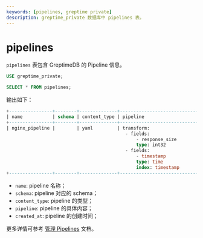 ```yaml
---
keywords: [pipelines, greptime private]
description: greptime_private 数据库中 pipelines 表。
---
```


# pipelines

`pipelines` 表包含 GreptimeDB 的 Pipeline 信息。

```sql
USE greptime_private;

SELECT * FROM pipelines;
```

输出如下：

```sql
+----------------+--------+--------------+----------------------------------------------------------------------------------------------------------------------------------+----------------------------+
| name           | schema | content_type | pipeline                                                                                                                         | created_at                 |
+----------------+--------+--------------+----------------------------------------------------------------------------------------------------------------------------------+----------------------------+
| nginx_pipeline |        | yaml         | transform:                                                                                                                       | 2025-07-03 07:23:15.227539 |
                                            - fields:
                                                - response_size
                                                type: int32
                                            - fields:
                                                - timestamp
                                                type: time
                                                index: timestamp 
+----------------+--------+--------------+----------------------------------------------------------------------------------------------------------------------------------+----------------------------+
```

- `name`: pipeline 名称；
- `schema`: pipeline 对应的 schema；
- `content_type`: pipeline 的类型；
- `pipeline`: pipeline 的具体内容；
- `created_at`: pipeline 的创建时间；

更多详情可参考 [管理 Pipelines](/user-guide/logs/manage-pipelines.md) 文档。 
